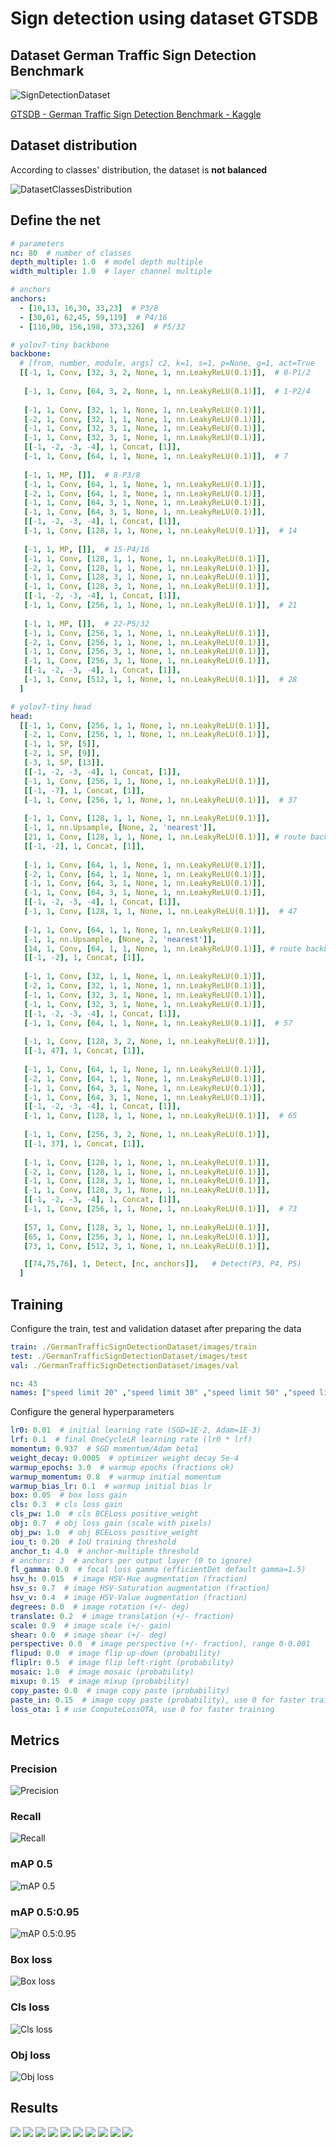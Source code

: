 # Sign detection using dataset GTSDB

## Dataset German Traffic Sign Detection Benchmark

![SignDetectionDataset](./SignDetection.png "Sign Detection Dataset")

[GTSDB - German Traffic Sign Detection Benchmark - Kaggle](https://www.kaggle.com/datasets/safabouguezzi/german-traffic-sign-detection-benchmark-gtsdb)

## Dataset distribution

According to classes' distribution, the dataset is **not balanced**

![DatasetClassesDistribution](./dataset_distribution.png "Dataset Classes Distribution")


## Define the net

```yaml
# parameters
nc: 80  # number of classes
depth_multiple: 1.0  # model depth multiple
width_multiple: 1.0  # layer channel multiple

# anchors
anchors:
  - [10,13, 16,30, 33,23]  # P3/8
  - [30,61, 62,45, 59,119]  # P4/16
  - [116,90, 156,198, 373,326]  # P5/32

# yolov7-tiny backbone
backbone:
  # [from, number, module, args] c2, k=1, s=1, p=None, g=1, act=True
  [[-1, 1, Conv, [32, 3, 2, None, 1, nn.LeakyReLU(0.1)]],  # 0-P1/2  
  
   [-1, 1, Conv, [64, 3, 2, None, 1, nn.LeakyReLU(0.1)]],  # 1-P2/4    
   
   [-1, 1, Conv, [32, 1, 1, None, 1, nn.LeakyReLU(0.1)]],
   [-2, 1, Conv, [32, 1, 1, None, 1, nn.LeakyReLU(0.1)]],
   [-1, 1, Conv, [32, 3, 1, None, 1, nn.LeakyReLU(0.1)]],
   [-1, 1, Conv, [32, 3, 1, None, 1, nn.LeakyReLU(0.1)]],
   [[-1, -2, -3, -4], 1, Concat, [1]],
   [-1, 1, Conv, [64, 1, 1, None, 1, nn.LeakyReLU(0.1)]],  # 7
   
   [-1, 1, MP, []],  # 8-P3/8
   [-1, 1, Conv, [64, 1, 1, None, 1, nn.LeakyReLU(0.1)]],
   [-2, 1, Conv, [64, 1, 1, None, 1, nn.LeakyReLU(0.1)]],
   [-1, 1, Conv, [64, 3, 1, None, 1, nn.LeakyReLU(0.1)]],
   [-1, 1, Conv, [64, 3, 1, None, 1, nn.LeakyReLU(0.1)]],
   [[-1, -2, -3, -4], 1, Concat, [1]],
   [-1, 1, Conv, [128, 1, 1, None, 1, nn.LeakyReLU(0.1)]],  # 14
   
   [-1, 1, MP, []],  # 15-P4/16
   [-1, 1, Conv, [128, 1, 1, None, 1, nn.LeakyReLU(0.1)]],
   [-2, 1, Conv, [128, 1, 1, None, 1, nn.LeakyReLU(0.1)]],
   [-1, 1, Conv, [128, 3, 1, None, 1, nn.LeakyReLU(0.1)]],
   [-1, 1, Conv, [128, 3, 1, None, 1, nn.LeakyReLU(0.1)]],
   [[-1, -2, -3, -4], 1, Concat, [1]],
   [-1, 1, Conv, [256, 1, 1, None, 1, nn.LeakyReLU(0.1)]],  # 21
   
   [-1, 1, MP, []],  # 22-P5/32
   [-1, 1, Conv, [256, 1, 1, None, 1, nn.LeakyReLU(0.1)]],
   [-2, 1, Conv, [256, 1, 1, None, 1, nn.LeakyReLU(0.1)]],
   [-1, 1, Conv, [256, 3, 1, None, 1, nn.LeakyReLU(0.1)]],
   [-1, 1, Conv, [256, 3, 1, None, 1, nn.LeakyReLU(0.1)]],
   [[-1, -2, -3, -4], 1, Concat, [1]],
   [-1, 1, Conv, [512, 1, 1, None, 1, nn.LeakyReLU(0.1)]],  # 28
  ]

# yolov7-tiny head
head:
  [[-1, 1, Conv, [256, 1, 1, None, 1, nn.LeakyReLU(0.1)]],
   [-2, 1, Conv, [256, 1, 1, None, 1, nn.LeakyReLU(0.1)]],
   [-1, 1, SP, [5]],
   [-2, 1, SP, [9]],
   [-3, 1, SP, [13]],
   [[-1, -2, -3, -4], 1, Concat, [1]],
   [-1, 1, Conv, [256, 1, 1, None, 1, nn.LeakyReLU(0.1)]],
   [[-1, -7], 1, Concat, [1]],
   [-1, 1, Conv, [256, 1, 1, None, 1, nn.LeakyReLU(0.1)]],  # 37
  
   [-1, 1, Conv, [128, 1, 1, None, 1, nn.LeakyReLU(0.1)]],
   [-1, 1, nn.Upsample, [None, 2, 'nearest']],
   [21, 1, Conv, [128, 1, 1, None, 1, nn.LeakyReLU(0.1)]], # route backbone P4
   [[-1, -2], 1, Concat, [1]],
   
   [-1, 1, Conv, [64, 1, 1, None, 1, nn.LeakyReLU(0.1)]],
   [-2, 1, Conv, [64, 1, 1, None, 1, nn.LeakyReLU(0.1)]],
   [-1, 1, Conv, [64, 3, 1, None, 1, nn.LeakyReLU(0.1)]],
   [-1, 1, Conv, [64, 3, 1, None, 1, nn.LeakyReLU(0.1)]],
   [[-1, -2, -3, -4], 1, Concat, [1]],
   [-1, 1, Conv, [128, 1, 1, None, 1, nn.LeakyReLU(0.1)]],  # 47
  
   [-1, 1, Conv, [64, 1, 1, None, 1, nn.LeakyReLU(0.1)]],
   [-1, 1, nn.Upsample, [None, 2, 'nearest']],
   [14, 1, Conv, [64, 1, 1, None, 1, nn.LeakyReLU(0.1)]], # route backbone P3
   [[-1, -2], 1, Concat, [1]],
   
   [-1, 1, Conv, [32, 1, 1, None, 1, nn.LeakyReLU(0.1)]],
   [-2, 1, Conv, [32, 1, 1, None, 1, nn.LeakyReLU(0.1)]],
   [-1, 1, Conv, [32, 3, 1, None, 1, nn.LeakyReLU(0.1)]],
   [-1, 1, Conv, [32, 3, 1, None, 1, nn.LeakyReLU(0.1)]],
   [[-1, -2, -3, -4], 1, Concat, [1]],
   [-1, 1, Conv, [64, 1, 1, None, 1, nn.LeakyReLU(0.1)]],  # 57
   
   [-1, 1, Conv, [128, 3, 2, None, 1, nn.LeakyReLU(0.1)]],
   [[-1, 47], 1, Concat, [1]],
   
   [-1, 1, Conv, [64, 1, 1, None, 1, nn.LeakyReLU(0.1)]],
   [-2, 1, Conv, [64, 1, 1, None, 1, nn.LeakyReLU(0.1)]],
   [-1, 1, Conv, [64, 3, 1, None, 1, nn.LeakyReLU(0.1)]],
   [-1, 1, Conv, [64, 3, 1, None, 1, nn.LeakyReLU(0.1)]],
   [[-1, -2, -3, -4], 1, Concat, [1]],
   [-1, 1, Conv, [128, 1, 1, None, 1, nn.LeakyReLU(0.1)]],  # 65
   
   [-1, 1, Conv, [256, 3, 2, None, 1, nn.LeakyReLU(0.1)]],
   [[-1, 37], 1, Concat, [1]],
   
   [-1, 1, Conv, [128, 1, 1, None, 1, nn.LeakyReLU(0.1)]],
   [-2, 1, Conv, [128, 1, 1, None, 1, nn.LeakyReLU(0.1)]],
   [-1, 1, Conv, [128, 3, 1, None, 1, nn.LeakyReLU(0.1)]],
   [-1, 1, Conv, [128, 3, 1, None, 1, nn.LeakyReLU(0.1)]],
   [[-1, -2, -3, -4], 1, Concat, [1]],
   [-1, 1, Conv, [256, 1, 1, None, 1, nn.LeakyReLU(0.1)]],  # 73
      
   [57, 1, Conv, [128, 3, 1, None, 1, nn.LeakyReLU(0.1)]],
   [65, 1, Conv, [256, 3, 1, None, 1, nn.LeakyReLU(0.1)]],
   [73, 1, Conv, [512, 3, 1, None, 1, nn.LeakyReLU(0.1)]],

   [[74,75,76], 1, Detect, [nc, anchors]],   # Detect(P3, P4, P5)
  ]
```

## Training

Configure the train, test and validation dataset after preparing the data

```yaml
train: ./GermanTrafficSignDetectionDataset/images/train
test: ./GermanTrafficSignDetectionDataset/images/test
val: ./GermanTrafficSignDetectionDataset/images/val

nc: 43
names: ["speed limit 20" ,"speed limit 30" ,"speed limit 50" ,"speed limit 60" ,"speed limit 70" ,"speed limit 80" ,"restriction ends 80" ,"speed limit 100" ,"speed limit 120" ,"no overtaking" ,"no overtaking" ,"priority at next intersection" ,"priority road" ,"give way" ,"stop" ,"no traffic both ways" ,"no trucks" ,"no entry" ,"danger" ,"bend left" ,"bend right" ,"bend" ,"uneven road" ,"slippery road" ,"road narrows" ,"construction" ,"traffic signal" ,"pedestrian crossing" ,"school crossing" ,"cycles crossing" ,"snow" ,"animals" ,"restriction ends" ,"go right" ,"go left" ,"go straight" ,"go right or straight" ,"go left or straight" ,"keep right" ,"keep left" ,"roundabout" ,"restriction ends (overtaking)" ,"restriction ends (overtaking (trucks))"]
````

Configure the general hyperparameters

```yaml
lr0: 0.01  # initial learning rate (SGD=1E-2, Adam=1E-3)
lrf: 0.1  # final OneCycleLR learning rate (lr0 * lrf)
momentum: 0.937  # SGD momentum/Adam beta1
weight_decay: 0.0005  # optimizer weight decay 5e-4
warmup_epochs: 3.0  # warmup epochs (fractions ok)
warmup_momentum: 0.8  # warmup initial momentum
warmup_bias_lr: 0.1  # warmup initial bias lr
box: 0.05  # box loss gain
cls: 0.3  # cls loss gain
cls_pw: 1.0  # cls BCELoss positive_weight
obj: 0.7  # obj loss gain (scale with pixels)
obj_pw: 1.0  # obj BCELoss positive_weight
iou_t: 0.20  # IoU training threshold
anchor_t: 4.0  # anchor-multiple threshold
# anchors: 3  # anchors per output layer (0 to ignore)
fl_gamma: 0.0  # focal loss gamma (efficientDet default gamma=1.5)
hsv_h: 0.015  # image HSV-Hue augmentation (fraction)
hsv_s: 0.7  # image HSV-Saturation augmentation (fraction)
hsv_v: 0.4  # image HSV-Value augmentation (fraction)
degrees: 0.0  # image rotation (+/- deg)
translate: 0.2  # image translation (+/- fraction)
scale: 0.9  # image scale (+/- gain)
shear: 0.0  # image shear (+/- deg)
perspective: 0.0  # image perspective (+/- fraction), range 0-0.001
flipud: 0.0  # image flip up-down (probability)
fliplr: 0.5  # image flip left-right (probability)
mosaic: 1.0  # image mosaic (probability)
mixup: 0.15  # image mixup (probability)
copy_paste: 0.0  # image copy paste (probability)
paste_in: 0.15  # image copy paste (probability), use 0 for faster training
loss_ota: 1 # use ComputeLossOTA, use 0 for faster training
```


## Metrics

### Precision
![Precision](./precision.png)


### Recall
![Recall](./recall.png)


### mAP 0.5
![mAP 0.5](./mAP_0.5.png)


### mAP 0.5:0.95
![mAP 0.5:0.95](./mAP_0.5:0.95.png)

### Box loss
![Box loss](./box_loss.png)


### Cls loss
![Cls loss](./cls_loss.png)


### Obj loss
![Obj loss](./obj_loss.png)


## Results


![](runs/detect/yolo_sign_detection/00037.png)
![](runs/detect/yolo_sign_detection/00061.png)
![](runs/detect/yolo_sign_detection/00073.png)
![](runs/detect/yolo_sign_detection/00075.png)
![](runs/detect/yolo_sign_detection/00078.png)
![](runs/detect/yolo_sign_detection/00154.png)
![](runs/detect/yolo_sign_detection/00157.png)
![](runs/detect/yolo_sign_detection/00208.png)
![](runs/detect/yolo_sign_detection/00193.png)
![](runs/detect/yolo_sign_detection/00198.png)
